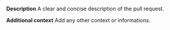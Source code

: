 **Description**
A clear and concise description of the pull request.

**Additional context**
Add any other context or informations.